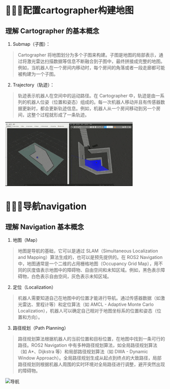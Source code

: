 # 🚩🚩🚩配置cartographer构建地图
## 理解 Cartographer 的基本概念

1. Submap（子图）：
>Cartographer 将地图划分为多个子图来构建。子图是地图的局部表示，通过将激光雷达扫描数据等信息不断融合到子图中，最终拼接成完整的地图。例如，当机器人在一个房间内移动时，每个房间的角落或者一段走廊都可能被构建为一个子图。
2. Trajectory（轨迹）：
> 轨迹表示机器人在空间中的运动路径。在 Cartographer 中，轨迹是由一系列的机器人位姿（位置和姿态）组成的。每一次机器人移动并且有传感器数据更新时，都会更新轨迹信息。例如，机器人从一个房间移动到另一个房间，这整个过程就形成了一条轨迹。

<img src="https://github.com/gaolengyuzhou/ROS2_Coming/blob/ROS_Carto/map.gif" alt="构建地图">

# 🚩🚩🚩导航navigation
## 理解 Navigation 基本概念
1. 地图（Map）
> 地图是导航的基础，它可以是通过 SLAM（Simultaneous Localization and Mapping）算法生成的，也可以是预先提供的。在 ROS2 Navigation 中，地图通常是一个二维的占用栅格地图（Occupancy Grid Map），用不同的灰度值表示地图中的障碍物、自由空间和未知区域。例如，黑色表示障碍物，白色表示自由空间，灰色表示未知区域。
2. 定位（Localization）
> 机器人需要知道自己在地图中的位置才能进行导航。通过传感器数据（如激光雷达、里程计等）和定位算法（如 AMCL - Adaptive Monte Carlo Localization），机器人可以确定自己相对于地图坐标系的位置和姿态（位置和方向）。
3. 路径规划（Path Planning）
> 路径规划算法根据机器人的当前位置和目标位置，在地图中找到一条可行的路径。ROS2 Navigation 中有多种路径规划算法，如全局路径规划算法（如 A*、Dijkstra 等）和局部路径规划算法（如 DWA - Dynamic Window Approach）。全局路径规划生成从起点到终点的大致路径，局部路径规划则根据机器人周围的实时环境对全局路径进行调整，避开突然出现的障碍物。

![导航](https://github.com/gaolengyuzhou/ROS2_Coming/blob/ROS_Carto/%E5%AF%BC%E8%88%AA.gif)
